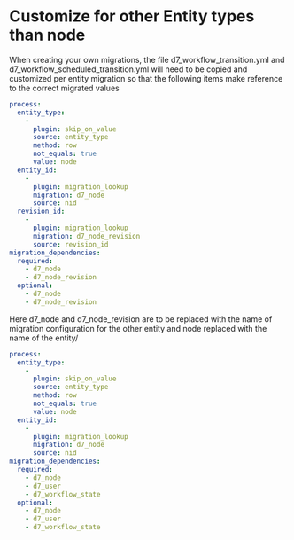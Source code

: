 # Customize for other Entity types than node

When creating your own migrations, the file d7_workflow_transition.yml and
d7_workflow_scheduled_transition.yml will need to be copied and customized per
entity migration so that the following items make reference to the correct
migrated values

```yaml
process:
  entity_type:
    -
      plugin: skip_on_value
      source: entity_type
      method: row
      not_equals: true
      value: node
  entity_id:
    -
      plugin: migration_lookup
      migration: d7_node
      source: nid
  revision_id:
    -
      plugin: migration_lookup
      migration: d7_node_revision
      source: revision_id
migration_dependencies:
  required:
    - d7_node
    - d7_node_revision
  optional:
    - d7_node
    - d7_node_revision
```

Here d7_node and d7_node_revision are to be replaced with the name of migration
configuration for the other entity and node replaced with the name of the entity/

```yaml
process:
  entity_type:
    -
      plugin: skip_on_value
      source: entity_type
      method: row
      not_equals: true
      value: node
  entity_id:
    -
      plugin: migration_lookup
      migration: d7_node
      source: nid
migration_dependencies:
  required:
    - d7_node
    - d7_user
    - d7_workflow_state
  optional:
    - d7_node
    - d7_user
    - d7_workflow_state
```

